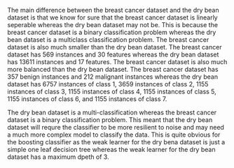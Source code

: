 The main difference between the breast cancer dataset and the dry bean dataset is that we know for sure that the breast cancer dataset is linearly seperable whereas the dry bean dataset may not be. This is because the breast cancer dataset is a binary classification problem whereas the dry bean dataset is a multiclass classification problem. The breast cancer dataset is also much smaller than the dry bean dataset. The breast cancer dataset has 569 instances and 30 features whereas the dry bean dataset has 13611 instances and 17 features. The breast cancer dataset is also much more balanced than the dry bean dataset. The breast cancer dataset has 357 benign instances and 212 malignant instances whereas the dry bean dataset has 6757 instances of class 1, 3659 instances of class 2, 1155 instances of class 3, 1155 instances of class 4, 1155 instances of class 5, 1155 instances of class 6, and 1155 instances of class 7.

The dry bean dataset is a multi-classification whereas the breast cancer dataset is a binary classification problem. This meant that the dry bean dataset will requre the classifier to be more resilient to noise and may need a much more complex model to classify the data. This is quite obvious for the boosting classifier as the weak learner for the dry bena dataset is just a simple one leaf decision tree whereas the weak learner for the dry bean dataset has a maximum dpeth of 3.
